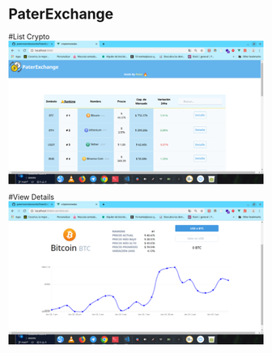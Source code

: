 # PaterExchange

#List Crypto
![alt text](https://github.com/paternostroleonardo/PaterExchange/blob/main/screenPaterExchange.png)

#View Details
![alt text](https://github.com/paternostroleonardo/PaterExchange/blob/main/Screen2PaterExchange.png)



